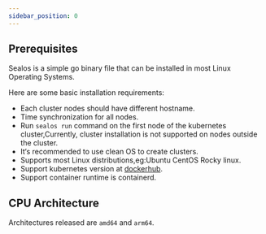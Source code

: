 ```yaml
---
sidebar_position: 0
---
```


## Prerequisites

Sealos is a simple go binary file that can be installed in most Linux Operating Systems.

Here are some basic installation requirements:

- Each cluster nodes should have different hostname.
- Time synchronization for all nodes.
- Run `sealos run` command on the first node of the kubernetes cluster,Currently, cluster installation is not supported on nodes outside the cluster.
- It‘s recommended to use clean OS to create clusters.
- Supports most Linux distributions,eg:Ubuntu CentOS Rocky linux.
- Support kubernetes version at [dockerhub](https://hub.docker.com/r/labring/kubernetes/tags).
- Support container runtime is containerd.

## CPU Architecture  

Architectures released are `amd64` and `arm64`.  

